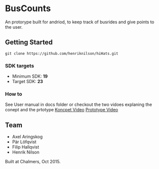 BusCounts
=========

An protorype built for andriod, to keep track of busrides and give points to the user.

## Getting Started

	git clone https://github.com/henriknilson/hiHats.git

### SDK targets

- Minimum SDK: 		**19**
- Target SDK:		**23**

### How to

See User manual in docs folder
or
checkout the two vidoes explaning the conept and the prtotype
[Koncpet Video](https://www.youtube.com/watch?v=fm9I-2A2CJM)
[Prototype Video](https://www.youtube.com/watch?v=-hmMvpPmy8o)

## Team

- Axel Aringskog
- Pär Löfqvist
- Filip Hallqvist
- Henrik Nilson

Built at Chalmers, Oct 2015.
